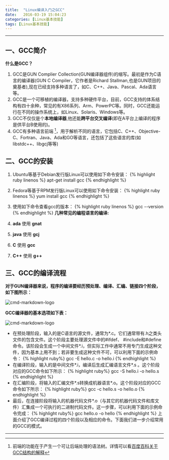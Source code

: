 ```yaml
---
title:  "Linux编译入门之GCC"
date:   2016-03-19 15:04:23
categories: [Linux基本技能]
tags: [Linux基本技能]
---
```

--------

## 一、GCC简介

**什么是GCC？**

1. GCC是GUN Complier Collection(GUN编译器组件)的缩写。最初是作为C语言的编译器(GUN C Compiler，它作者是Richard Stallman,也是GUN项目的奠基者),现在已经支持多种语言了，如C、C++、Java、Pascal、Ada语言等。
2. GCC是一个可移植的编译器，支持多种硬件平台，目前，GCC支持的体系结构有四十余种，常见的有X86系列、Arm、PowerPC等。同时，GCC还能运行在不同的操作系统上，如Linux、Solaris、Windows等。
3.  GCC不仅仅是个**本地编译器**,他还能**跨平台交叉编译**(即在A平台上编译的程序是供平台B使用的)。
4.  GCC有多种语言前端 [^LaTeX]，用于解析不同的语言，它包括C、C++、Objective-C、Fortran、Java、Ada和GO等语言，还包括了这些语言的库(如libstdc++、libgcj等等)

## 二、GCC的安装

1. Ubuntu等基于Debian发行版Linux可以使用如下命令安装：
{% highlight ruby linenos %}
   apt-get install gcc
{% endhighlight %}
2. Fedora等基于RPM发行版Linux可以使用如下命令安装：
{% highlight ruby linenos %}
   yum install gcc
{% endhighlight %}
3. 使用如下命令查看gcc的版本：
{% highlight ruby linenos %}
   gcc --version
{% endhighlight %}
**几种常见的编程语言的编译:**

1. **ada** 使用 **gnat**
2. **java** 使用 **gcj**
3. **C** 使用 **gcc**
4. **C++** 使用 **g++**   

## 三、GCC的编译流程

**对于GUN编译器来说，程序的编译要经历预处理、编译、汇编、链接四个阶段，如下图所示：**

![cmd-markdown-logo](http://marcuses.github.io/assets/images/gcc_1.png)

**GCC编译器的基本选项如下表：**

![cmd-markdown-logo](http://marcuses.github.io/assets/images/gcc_2.png)

- 在预处理阶段，输入的是C语言的源文件，通常为*.c。它们通常带有.h之类头文件的包含文件。这个阶段主要处理源文件中的#ifdef、 #include和#define命令。该阶段会生成一个中间文件*.i，但实际工作中通常不用专门生成这种文件，因为基本上用不到；若非要生成这种文件不可，可以利用下面的示例命令：
{% highlight ruby%}
   gcc -E  hello.c -o hello.i
{% endhighlight %}
- 在编译阶段，输入的是中间文件*.i，编译后生成汇编语言文件*.s 。这个阶段对应的GCC命令如下所示：
{% highlight ruby%}
   gcc -S hello.i -o hello.s
{% endhighlight %}
- 在汇编阶段，将输入的汇编文件*.s转换成机器语言*.o。这个阶段对应的GCC命令如下所示：
{% highlight ruby%}
   gcc -c hello.s -o hello.o
{% endhighlight %}
- 最后，在连接阶段将输入的机器代码文件*.o（与其它的机器代码文件和库文件）汇集成一个可执行的二进制代码文件。这一步骤，可以利用下面的示例命令完成：
{% highlight ruby%}
   gcc hello.o -o hello
{% endhighlight %}
上面介绍了GCC编译过程的四个阶段以及相应的命令。下面我们进一步介绍常用的GCC的模式。

-------------------
[^LaTeX]: 前端的功能在于产生一个可让后端处理的语法树。详情可以看[百度百科关于GCC结构的解释][1]

[1]:http://baike.baidu.com/link?url=-M1JPxX23r5B3EvjfGThcEEqsWnPhonmzgE9x2scHw1sWe3Ab7LbeE5T0zeN9OcmuTpXJ2yID3WmMIN6UQH_utoQCNmAmEgI3ffjG61lxCu#2
